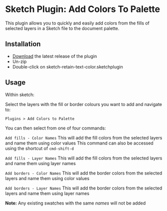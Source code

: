 # Sketch Plugin: Add Colors To Palette

This plugin allows you to quickly and easily add colors from the fills of selected layers in a Sketch file to the document palette.

## Installation

- [Download](../../releases/latest/download/v1.3.0/sketch-add-colors-to-palette.sketchplugin.zip) the latest release of the plugin
- Un-zip
- Double-click on sketch-retain-text-color.sketchplugin


## Usage

Within sketch:

Select the layers with the fill or border colours you want to add and navigate to:

`Plugins > Add Colors to Palette`

You can then select from one of four commands:

`Add fills - Color Names`
This will add the fill colors from the selected layers and name them using color values
This command can also be accessed using the shortcut of `cmd-shift-d`

`Add fills - Layer Names`
This will add the fill colors from the selected layers and name them using layer names

`Add borders - Color Names`
This will add the border colors from the selected layers and name them using color values

`Add borders - Layer Names`
This will add the border colors from the selected layers and name them using layer names


**Note:** Any existing swatches with the same *names* will not be added
